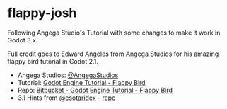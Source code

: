 # flappy-josh
Following Angega Studio's Tutorial with some changes to make it work in Godot 3.x.  

Full credit goes to Edward Angeles from Angega Studios for his amazing flappy bird tutorial in Godot 2.1.  

* Angega Studios: [@AngegaStudios](https://twitter.com/AngegaStudios)
* Tutorial: [Godot Engine Tutorial - Flappy Bird](https://www.youtube.com/playlist?list=PLv3l-oZCXaql20IlPe7gfBEzomnPSLekY)
* Repo: [Bitbucket - Godot Engine Tutorial - Flappy Bird](https://bitbucket.org/EdwardAngeles/godot-engine-tutorial-flappy-bird)
* 3.1 Hints from [@esotaridex](https://twitter.com/esotaridex) - [repo](https://github.com/esotaridex/flappy-quack)
